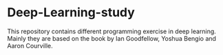 # Deep-Learning-study
This repository contains different programming exercise in deep learning. Mainly they are based on the book by Ian Goodfellow, Yoshua Bengio and Aaron Courville.
